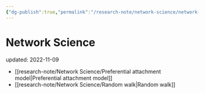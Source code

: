 ```yaml
---
{"dg-publish":true,"permalink":"/research-note/network-science/network-science/","dgHomeLink":true,"dgPassFrontmatter":false}
---
```



# Network Science
updated: 2022-11-09


- [[research-note/Network Science/Preferential attachment model|Preferential attachment model]]
- [[research-note/Network Science/Random walk|Random walk]]